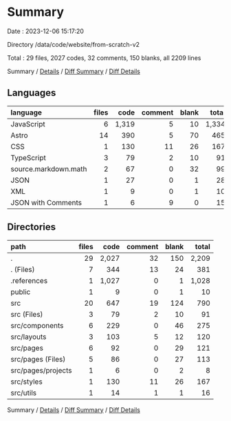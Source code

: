 # Summary

Date : 2023-12-06 15:17:20

Directory /data/code/website/from-scratch-v2

Total : 29 files,  2027 codes, 32 comments, 150 blanks, all 2209 lines

Summary / [Details](details.md) / [Diff Summary](diff.md) / [Diff Details](diff-details.md)

## Languages
| language | files | code | comment | blank | total |
| :--- | ---: | ---: | ---: | ---: | ---: |
| JavaScript | 6 | 1,319 | 5 | 10 | 1,334 |
| Astro | 14 | 390 | 5 | 70 | 465 |
| CSS | 1 | 130 | 11 | 26 | 167 |
| TypeScript | 3 | 79 | 2 | 10 | 91 |
| source.markdown.math | 2 | 67 | 0 | 32 | 99 |
| JSON | 1 | 27 | 0 | 1 | 28 |
| XML | 1 | 9 | 0 | 1 | 10 |
| JSON with Comments | 1 | 6 | 9 | 0 | 15 |

## Directories
| path | files | code | comment | blank | total |
| :--- | ---: | ---: | ---: | ---: | ---: |
| . | 29 | 2,027 | 32 | 150 | 2,209 |
| . (Files) | 7 | 344 | 13 | 24 | 381 |
| .references | 1 | 1,027 | 0 | 1 | 1,028 |
| public | 1 | 9 | 0 | 1 | 10 |
| src | 20 | 647 | 19 | 124 | 790 |
| src (Files) | 3 | 79 | 2 | 10 | 91 |
| src/components | 6 | 229 | 0 | 46 | 275 |
| src/layouts | 3 | 103 | 5 | 12 | 120 |
| src/pages | 6 | 92 | 0 | 29 | 121 |
| src/pages (Files) | 5 | 86 | 0 | 27 | 113 |
| src/pages/projects | 1 | 6 | 0 | 2 | 8 |
| src/styles | 1 | 130 | 11 | 26 | 167 |
| src/utils | 1 | 14 | 1 | 1 | 16 |

Summary / [Details](details.md) / [Diff Summary](diff.md) / [Diff Details](diff-details.md)